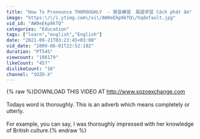 ```yaml
---
title: "How To Pronounce THOROUGHLY  - 発音練習　英語学習 Cách phát âm"
image: "https:\/\/i.ytimg.com\/vi\/AW0eEkp9kTQ\/hqdefault.jpg"
vid_id: "AW0eEkp9kTQ"
categories: "Education"
tags: ["learn","english","English"]
date: "2021-09-21T03:23:45+03:00"
vid_date: "2009-06-01T22:52:19Z"
duration: "PT54S"
viewcount: "108179"
likeCount: "457"
dislikeCount: "16"
channel: "SOZO-X"
---
```

{% raw %}DOWNLOAD THIS VIDEO AT <a rel="nofollow" target="blank" href="http://www.sozoexchange.com">http://www.sozoexchange.com</a><br /><br />Todays word is thoroughly. This is an adverb which means completely or utterly.<br /><br />For example, you can say, I was thoroughly impressed with her knowledge of British culture.{% endraw %}

